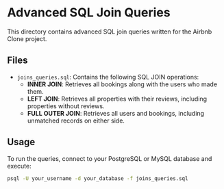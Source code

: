 # Advanced SQL Join Queries

This directory contains advanced SQL join queries written for the Airbnb Clone project.

## Files

- `joins_queries.sql`: Contains the following SQL JOIN operations:
  - **INNER JOIN**: Retrieves all bookings along with the users who made them.
  - **LEFT JOIN**: Retrieves all properties with their reviews, including properties without reviews.
  - **FULL OUTER JOIN**: Retrieves all users and bookings, including unmatched records on either side.

## Usage

To run the queries, connect to your PostgreSQL or MySQL database and execute:

```bash
psql -U your_username -d your_database -f joins_queries.sql
